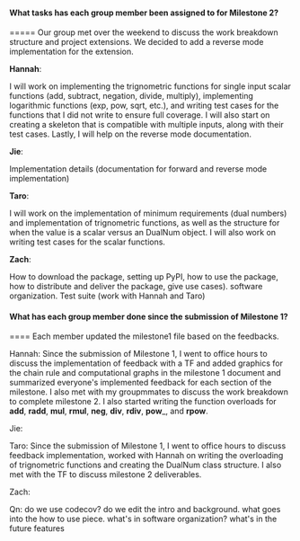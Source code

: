 #### What tasks has each group member been assigned to for Milestone 2?
=====
Our group met over the weekend to discuss the work breakdown structure and project extensions. We decided to add a reverse mode implementation for the extension.

__**Hannah**__: 

I will work on implementing the trignometric functions for single input scalar functions (add, subtract, negation, divide, multiply), implementing logarithmic functions (exp, pow, sqrt, etc.), and writing test cases for the functions that I did not write to ensure full coverage. I will also start on creating a skeleton that is compatible with multiple inputs, along with their test cases. Lastly, I will help on the reverse mode documentation. 

 
__**Jie**__:

Implementation details (documentation for forward and reverse mode implementation)

__**Taro**__:

I will work on the implementation of minimum requirements (dual numbers) and implementation of trignometric functions, as well as the structure for when the value is a scalar versus an DualNum object. I will also work on writing test cases for the scalar functions.  

__**Zach**__: 

How to download the package, setting up PyPI, how to use the package, how to distribute and deliver the package, give use cases). software organization. Test suite (work with Hannah and Taro)


#### What has each group member done since the submission of Milestone 1?
====
Each member updated the milestone1 file based on the feedbacks. 

Hannah: Since the submission of Milestone 1, I went to office hours to discuss the implementation of feedback with a TF and added graphics for the chain rule and computational graphs in the milestone 1 document and summarized everyone's implemented feedback for each section of the milestone. I also met with my groupmmates to discuss the work breakdown to complete milestone 2. I also started writing the function overloads for __add__, __radd__, __mul__, __rmul__, __neg__, __div__, __rdiv__, __pow___, and __rpow__.

Jie:

Taro: Since the submission of Milestone 1, I went to office hours to discuss feedback implementation, worked with Hannah on writing the overloading of trignometric functions and creating the DualNum class structure. I also met with the TF to discuss milestone 2 deliverables.

Zach:

Qn: do we use codecov? do we edit the intro and background. what goes into the how to use piece. what's in software organization? what's in the future features
